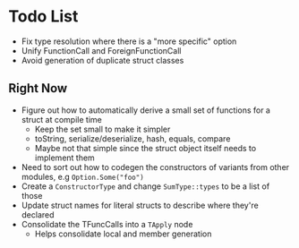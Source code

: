 # Todo List
* Fix type resolution where there is a "more specific" option
* Unify FunctionCall and ForeignFunctionCall
* Avoid generation of duplicate struct classes

## Right Now
* Figure out how to automatically derive a small set of functions for a struct at compile time
  * Keep the set small to make it simpler
  * toString, serialize/deserialize, hash, equals, compare
  * Maybe not that simple since the struct object itself needs to implement them
* Need to sort out how to codegen the constructors of variants from other modules, e.g `Option.Some("foo")`
* Create a `ConstructorType` and change `SumType::types` to be a list of those
* Update struct names for literal structs to describe where they're declared
* Consolidate the TFuncCalls into a `TApply` node
  * Helps consolidate local and member generation
